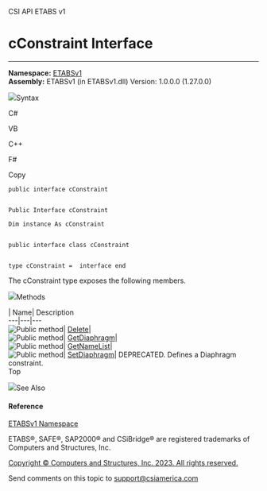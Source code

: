 ﻿

CSI API ETABS v1

# cConstraint Interface  
  
---  
  
**Namespace:** [ETABSv1](2780f1b8-2033-5289-2298-1cdb2a7508d9.htm)  
**Assembly:** ETABSv1 (in ETABSv1.dll) Version: 1.0.0.0 (1.27.0.0)

![](../icons/SectionExpanded.png)Syntax

C#

VB

C++

F#

Copy

    
    
    public interface cConstraint
    
    
    Public Interface cConstraint
    
    Dim instance As cConstraint
    
    
    public interface class cConstraint
    
    
    type cConstraint =  interface end

The cConstraint type exposes the following members.

![](../icons/SectionExpanded.png)Methods

| Name| Description  
---|---|---  
![Public method](../icons/pubmethod.gif)|
[Delete](6f121d91-7e39-8093-44ef-1c710dd5ace8.htm)|  
![Public method](../icons/pubmethod.gif)|
[GetDiaphragm](77251fb1-8041-f191-1845-45a67c805819.htm)|  
![Public method](../icons/pubmethod.gif)|
[GetNameList](e5825611-2ba8-6876-a197-82753ddd3eae.htm)|  
![Public method](../icons/pubmethod.gif)|
[SetDiaphragm](eff6b91e-6ba0-2c75-f13c-ec51f50d41aa.htm)|  DEPRECATED. Defines
a Diaphragm constraint.  
Top

![](../icons/SectionExpanded.png)See Also

#### Reference

[ETABSv1 Namespace](2780f1b8-2033-5289-2298-1cdb2a7508d9.htm)

ETABS®, SAFE®, SAP2000® and CSiBridge® are registered trademarks of Computers
and Structures, Inc.  

[Copyright © Computers and Structures, Inc. 2023. All rights
reserved.](http://www.csiamerica.com)

Send comments on this topic to
[support@csiamerica.com](mailto:support%40csiamerica.com?Subject=CSI%20API%20ETABS%20v1)

